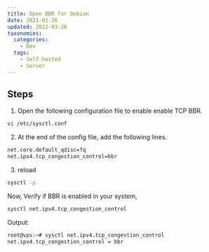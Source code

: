 ```yaml
---
title: Open BBR for Debian
date: 2021-01-26
updated: 2022-03-26
taxonomies:
  categories:
    - Dev
  tags:
    - Self-hosted
    - Server
---
```



## Steps

1. Open the following configuration file to enable enable TCP BBR.

```bash
vi /etc/sysctl.conf
```

2. At the end of the config file, add the following lines.

```bash
net.core.default_qdisc=fq
net.ipv4.tcp_congestion_control=bbr
```

3. reload

```bash
sysctl -p
```

Now, Verify if BBR is enabled in your system,

```bash
sysctl net.ipv4.tcp_congestion_control
```

Output:

```bash
root@vps:~# sysctl net.ipv4.tcp_congestion_control
net.ipv4.tcp_congestion_control = bbr
```
